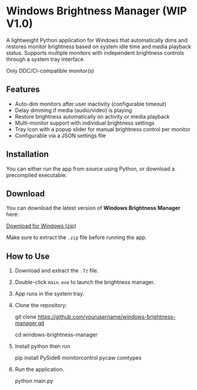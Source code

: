 # Windows Brightness Manager (WIP V1.0)

A lightweight Python application for Windows that automatically dims and restores monitor brightness based on system idle time and media playback status. Supports multiple monitors with independent brightness controls through a system tray interface.

Only DDC/CI-compatible monitor(s)

## Features

- Auto-dim monitors after user inactivity (configurable timeout)
- Delay dimming if media (audio/video) is playing
- Restore brightness automatically on activity or media playback
- Multi-monitor support with individual brightness settings
- Tray icon with a popup slider for manual brightness control per monitor
- Configurable via a JSON settings file

## Installation

You can either run the app from source using Python, or download a precompiled executable.

##  Download

You can download the latest version of **Windows Brightness Manager** here:

[Download for Windows (zip)](https://files.catbox.moe/19j2wg.zip)

Make sure to extract the `.zip` file before running the app.


##  How to Use

1. Download and extract the `.7z` file.
2. Double-click `main.exe` to launch the brightness manager.
3. App runs in the system tray.


1. Clone the repository:

   git clone https://github.com/yourusername/windows-brightness-manager.git

   cd windows-brightness-manager

2. Install python then run

   pip install PySide6 monitorcontrol pycaw comtypes

3. Run the application.
   
   python main.py
   
